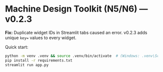 # Machine Design Toolkit (N5/N6) — v0.2.3

**Fix:** Duplicate widget IDs in Streamlit tabs caused an error. v0.2.3 adds unique `key=` values to every widget.

Quick start:
```bash
python -m venv .venv && source .venv/bin/activate  # (Windows: .venv\Scripts\activate)
pip install -r requirements.txt
streamlit run app.py
```
